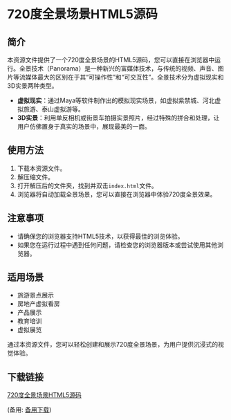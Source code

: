 # 720度全景场景HTML5源码

## 简介

本资源文件提供了一个720度全景场景的HTML5源码，您可以直接在浏览器中运行。全景技术（Panorama）是一种新兴的富媒体技术，与传统的视频、声音、图片等流媒体最大的区别在于其“可操作性”和“可交互性”。全景技术分为虚拟现实和3D实景两种类型。

- **虚拟现实**：通过Maya等软件制作出的模拟现实场景，如虚拟紫禁城、河北虚拟旅游、泰山虚拟游等。
- **3D实景**：利用单反相机或街景车拍摄实景照片，经过特殊的拼合和处理，让用户仿佛置身于真实的场景中，展现最美的一面。

## 使用方法

1. 下载本资源文件。
2. 解压缩文件。
3. 打开解压后的文件夹，找到并双击`index.html`文件。
4. 浏览器将自动加载全景场景，您可以直接在浏览器中体验720度全景效果。

## 注意事项

- 请确保您的浏览器支持HTML5技术，以获得最佳的浏览体验。
- 如果您在运行过程中遇到任何问题，请检查您的浏览器版本或尝试使用其他浏览器。

## 适用场景

- 旅游景点展示
- 房地产虚拟看房
- 产品展示
- 教育培训
- 虚拟展览

通过本资源文件，您可以轻松创建和展示720度全景场景，为用户提供沉浸式的视觉体验。

## 下载链接
[720度全景场景HTML5源码](https://pan.quark.cn/s/082a9f60e85d) 

(备用: [备用下载](https://pan.baidu.com/s/18LHlN1xAXwyjJb2To7t6eQ?pwd=1234))
